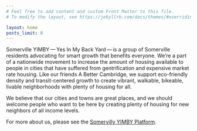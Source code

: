 ```yaml
---
# Feel free to add content and custom Front Matter to this file.
# To modify the layout, see https://jekyllrb.com/docs/themes/#overriding-theme-defaults

layout: home
posts_limit: 0
---
```

Somerville YIMBY — Yes In My Back Yard — is a group of Somerville residents advocating for smart growth that benefits everyone. We’re a part of a nationwide movement to increase the amount of housing available to people in cities that have suffered from gentrification and expensive market rate housing. Like our friends A Better Cambridge, we support eco-friendly density and transit-centered growth to create vibrant, walkable, bikeable, livable neighborhoods with plenty of housing for all.

We believe that our cities and towns are great places, and we should welcome people who want to be here by creating plenty of housing for new neighbors of all income levels.

For more about us, please see the [Somervilly YIMBY Platform](/platform/).

